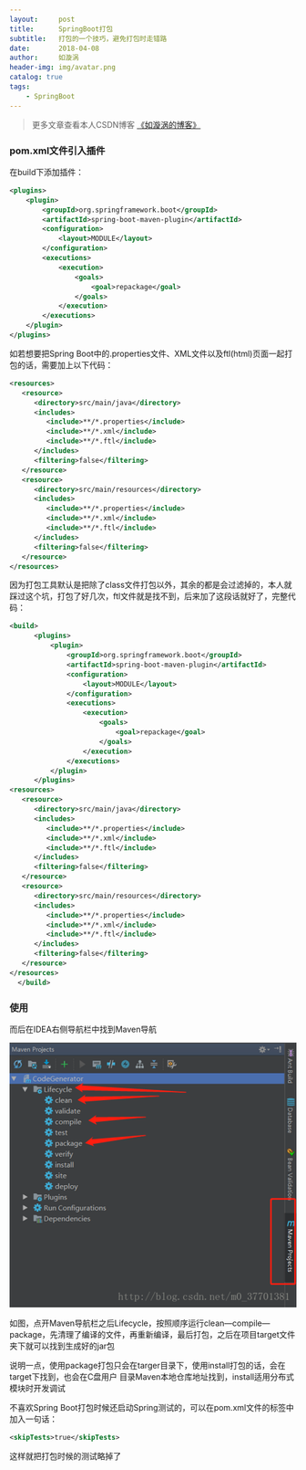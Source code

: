 ```yaml
---
layout:     post
title:      SpringBoot打包
subtitle:   打包的一个技巧，避免打包时走错路
date:       2018-04-08
author:     如漩涡
header-img: img/avatar.png
catalog: true
tags:
    - SpringBoot
---
```


> 更多文章查看本人CSDN博客 [《如漩涡的博客》](https://blog.csdn.net/m0_37701381)

### pom.xml文件引入插件

在build下添加插件：

```xml
<plugins>
    <plugin>
        <groupId>org.springframework.boot</groupId>
        <artifactId>spring-boot-maven-plugin</artifactId>
        <configuration>
            <layout>MODULE</layout>
        </configuration>
        <executions>
            <execution>
                <goals>
                    <goal>repackage</goal>
                </goals>
            </execution>
        </executions>
    </plugin>
</plugins>
```
如若想要把Spring Boot中的.properties文件、XML文件以及ftl(html)页面一起打包的话，需要加上以下代码：

```xml
<resources>
   <resource>
      <directory>src/main/java</directory>
      <includes>
         <include>**/*.properties</include>
         <include>**/*.xml</include>
         <include>**/*.ftl</include>
      </includes>
      <filtering>false</filtering>
   </resource>
   <resource>
      <directory>src/main/resources</directory>
      <includes>
         <include>**/*.properties</include>
         <include>**/*.xml</include>
         <include>**/*.ftl</include>
      </includes>
      <filtering>false</filtering>
   </resource>
</resources>
```

因为打包工具默认是把除了class文件打包以外，其余的都是会过滤掉的，本人就踩过这个坑，打包了好几次，ftl文件就是找不到，后来加了这段话就好了，完整代码：
```xml
<build>
      <plugins>
          <plugin>
              <groupId>org.springframework.boot</groupId>
              <artifactId>spring-boot-maven-plugin</artifactId>
              <configuration>
                  <layout>MODULE</layout>
              </configuration>
              <executions>
                  <execution>
                      <goals>
                          <goal>repackage</goal>
                      </goals>
                  </execution>
              </executions>
          </plugin>
      </plugins>
<resources>
   <resource>
      <directory>src/main/java</directory>
      <includes>
         <include>**/*.properties</include>
         <include>**/*.xml</include>
         <include>**/*.ftl</include>
      </includes>
      <filtering>false</filtering>
   </resource>
   <resource>
      <directory>src/main/resources</directory>
      <includes>
         <include>**/*.properties</include>
         <include>**/*.xml</include>
         <include>**/*.ftl</include>
      </includes>
      <filtering>false</filtering>
   </resource>
</resources>
  </build>
```

### 使用

而后在IDEA右侧导航栏中找到Maven导航

![](https://raw.githubusercontent.com/Chenbin1996/chenbin1996.github.io/master/img/2018-04-08-7.png)

如图，点开Maven导航栏之后Lifecycle，按照顺序运行clean—compile—package，先清理了编译的文件，再重新编译，最后打包，之后在项目target文件夹下就可以找到生成好的jar包

说明一点，使用package打包只会在targer目录下，使用install打包的话，会在target下找到，也会在C盘用户
目录Maven本地仓库地址找到，install适用分布式模块时开发调试

不喜欢Spring Boot打包时候还启动Spring测试的，可以在pom.xml文件的<properties>标签中加入一句话：

```xml
<skipTests>true</skipTests>
```
这样就把打包时候的测试略掉了